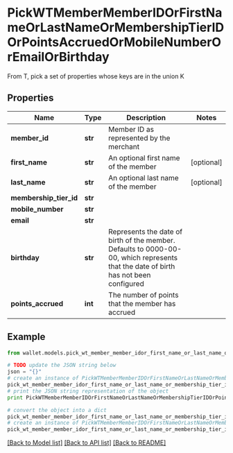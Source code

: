 # PickWTMemberMemberIDOrFirstNameOrLastNameOrMembershipTierIDOrPointsAccruedOrMobileNumberOrEmailOrBirthday

From T, pick a set of properties whose keys are in the union K

## Properties

Name | Type | Description | Notes
------------ | ------------- | ------------- | -------------
**member_id** | **str** | Member ID as represented by the merchant | 
**first_name** | **str** | An optional first name of the member | [optional] 
**last_name** | **str** | An optional last name of the member | [optional] 
**membership_tier_id** | **str** |  | 
**mobile_number** | **str** |  | 
**email** | **str** |  | 
**birthday** | **str** | Represents the date of birth of the member. Defaults to 0000-00-00, which represents that the date of birth has not been configured | 
**points_accrued** | **int** | The number of points that the member has accrued | 

## Example

```python
from wallet.models.pick_wt_member_member_idor_first_name_or_last_name_or_membership_tier_idor_points_accrued_or_mobile_number_or_email_or_birthday import PickWTMemberMemberIDOrFirstNameOrLastNameOrMembershipTierIDOrPointsAccruedOrMobileNumberOrEmailOrBirthday

# TODO update the JSON string below
json = "{}"
# create an instance of PickWTMemberMemberIDOrFirstNameOrLastNameOrMembershipTierIDOrPointsAccruedOrMobileNumberOrEmailOrBirthday from a JSON string
pick_wt_member_member_idor_first_name_or_last_name_or_membership_tier_idor_points_accrued_or_mobile_number_or_email_or_birthday_instance = PickWTMemberMemberIDOrFirstNameOrLastNameOrMembershipTierIDOrPointsAccruedOrMobileNumberOrEmailOrBirthday.from_json(json)
# print the JSON string representation of the object
print PickWTMemberMemberIDOrFirstNameOrLastNameOrMembershipTierIDOrPointsAccruedOrMobileNumberOrEmailOrBirthday.to_json()

# convert the object into a dict
pick_wt_member_member_idor_first_name_or_last_name_or_membership_tier_idor_points_accrued_or_mobile_number_or_email_or_birthday_dict = pick_wt_member_member_idor_first_name_or_last_name_or_membership_tier_idor_points_accrued_or_mobile_number_or_email_or_birthday_instance.to_dict()
# create an instance of PickWTMemberMemberIDOrFirstNameOrLastNameOrMembershipTierIDOrPointsAccruedOrMobileNumberOrEmailOrBirthday from a dict
pick_wt_member_member_idor_first_name_or_last_name_or_membership_tier_idor_points_accrued_or_mobile_number_or_email_or_birthday_form_dict = pick_wt_member_member_idor_first_name_or_last_name_or_membership_tier_idor_points_accrued_or_mobile_number_or_email_or_birthday.from_dict(pick_wt_member_member_idor_first_name_or_last_name_or_membership_tier_idor_points_accrued_or_mobile_number_or_email_or_birthday_dict)
```
[[Back to Model list]](../README.md#documentation-for-models) [[Back to API list]](../README.md#documentation-for-api-endpoints) [[Back to README]](../README.md)


